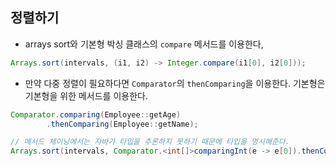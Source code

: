 ## 정렬하기
- arrays sort와 기본형 박싱 클래스의 `compare` 메서드를 이용한다,
```java
Arrays.sort(intervals, (i1, i2) -> Integer.compare(i1[0], i2[0]));
```
- 만약 다중 정렬이 필요하다면 `Comparator`의 `thenComparing`을 이용한다. 기본형은 기본형을 위한 메서드를 이용한다.
```java
Comparator.comparing(Employee::getAge)
        .thenComparing(Employee::getName);
```
```java
// 메서드 체이닝에서는 자바가 타입을 추론하지 못하기 때문에 타입을 명시해준다.
Arrays.sort(intervals, Comparator.<int[]>comparingInt(e -> e[0]).thenComparingInt(e -> e[1]))
```
